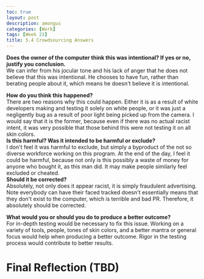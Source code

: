 ```yaml
---
toc: true
layout: post
description: amongus
categories: [Work]
tags: [Week 21]
title: 5.4 Crowdsourcing Answers
---
```


**Does the owner of the computer think this was intentional? If yes or no, justify you conclusion.** <br>
We can infer from his jocular tone and his lack of anger that he does not believe that this was intentional. He chooses to have fun, rather than berating people about it, which means he doesn't believe it is intentional. <br>

**How do you think this happened?** <br>
There are two reasons why this could happen. Either it is as a result of white developers making and testing it solely on white people, or it was just a negligently bug as a result of poor light being picked up from the camera. I would say that it is the former, because even if there was no actual racist intent, it was very possible that those behind this were not testing it on all skin colors.  <br>
**Is this harmful? Was it intended to be harmful or exclude?**<br>
I don't feel it was harmful to exclude, but simply a byproduct of the not so diverse workforce working on this program. At the end of the day, I feel it could be harmful, because not only is this possibly a waste of money for anyone who bought it, as this man did. It may make people similarly feel excluded or cheated.<br>
**Should it be corrected?**<br>
Absolutely, not only does it appear racist, it is simply fraudulent advertising. Note everybody can have their faced tracked doesn't essentially means that they don't exist to the computer, which is terrible and bad PR. Therefore, it absolutely should be corrected.

**What would you or should you do to produce a better outcome?** <br>
For in-depth testing would be necessary to fix this issue. Working on a variety of tools, people, tones of skin colors, and a better mantra or general focus would help when producing a better outcome. Rigor in the testing process would contribute to better results.

# Final Reflection (TBD)